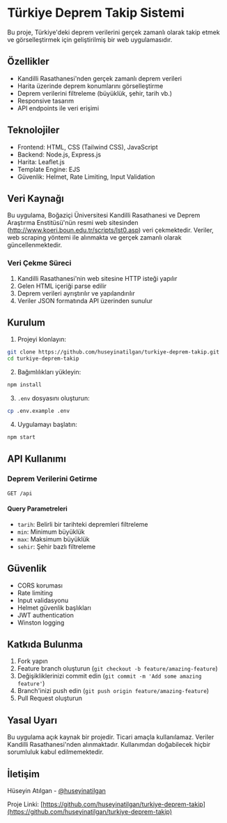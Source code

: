 # Türkiye Deprem Takip Sistemi

Bu proje, Türkiye'deki deprem verilerini gerçek zamanlı olarak takip etmek ve görselleştirmek için geliştirilmiş bir web uygulamasıdır.

## Özellikler

- Kandilli Rasathanesi'nden gerçek zamanlı deprem verileri
- Harita üzerinde deprem konumlarını görselleştirme
- Deprem verilerini filtreleme (büyüklük, şehir, tarih vb.)
- Responsive tasarım
- API endpoints ile veri erişimi

## Teknolojiler

- Frontend: HTML, CSS (Tailwind CSS), JavaScript
- Backend: Node.js, Express.js
- Harita: Leaflet.js
- Template Engine: EJS
- Güvenlik: Helmet, Rate Limiting, Input Validation

## Veri Kaynağı

Bu uygulama, Boğaziçi Üniversitesi Kandilli Rasathanesi ve Deprem Araştırma Enstitüsü'nün resmi web sitesinden (http://www.koeri.boun.edu.tr/scripts/lst0.asp) veri çekmektedir. Veriler, web scraping yöntemi ile alınmakta ve gerçek zamanlı olarak güncellenmektedir.

### Veri Çekme Süreci

1. Kandilli Rasathanesi'nin web sitesine HTTP isteği yapılır
2. Gelen HTML içeriği parse edilir
3. Deprem verileri ayrıştırılır ve yapılandırılır
4. Veriler JSON formatında API üzerinden sunulur

## Kurulum

1. Projeyi klonlayın:
```bash
git clone https://github.com/huseyinatilgan/turkiye-deprem-takip.git
cd turkiye-deprem-takip
```

2. Bağımlılıkları yükleyin:
```bash
npm install
```

3. `.env` dosyasını oluşturun:
```bash
cp .env.example .env
```

4. Uygulamayı başlatın:
```bash
npm start
```

## API Kullanımı

### Deprem Verilerini Getirme

```http
GET /api
```

#### Query Parametreleri

- `tarih`: Belirli bir tarihteki depremleri filtreleme
- `min`: Minimum büyüklük
- `max`: Maksimum büyüklük
- `sehir`: Şehir bazlı filtreleme

## Güvenlik

- CORS koruması
- Rate limiting
- Input validasyonu
- Helmet güvenlik başlıkları
- JWT authentication
- Winston logging

## Katkıda Bulunma

1. Fork yapın
2. Feature branch oluşturun (`git checkout -b feature/amazing-feature`)
3. Değişikliklerinizi commit edin (`git commit -m 'Add some amazing feature'`)
4. Branch'inizi push edin (`git push origin feature/amazing-feature`)
5. Pull Request oluşturun

## Yasal Uyarı

Bu uygulama açık kaynak bir projedir. Ticari amaçla kullanılamaz. Veriler Kandilli Rasathanesi'nden alınmaktadır. Kullanımdan doğabilecek hiçbir sorumluluk kabul edilmemektedir.

## İletişim

Hüseyin Atılgan - [@huseyinatilgan](https://x.com/hsynatilgan)

Proje Linki: [https://github.com/huseyinatilgan/turkiye-deprem-takip](https://github.com/huseyinatilgan/turkiye-deprem-takip)